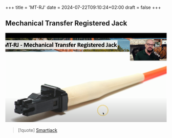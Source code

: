 +++
title = 'MT-RJ'
date = 2024-07-22T09:10:24+02:00
draft = false
+++

## Mechanical Transfer Registered Jack 
![Pasted_image_20230406235524.png](/static/Pasted_image_20230406235524.png)


>[!quote] [Smartjack](/obisdian_ntoes/notes_obsidian/ZPythonref/DjangoFramework/Network+/Phisicall/Smartjack.md)